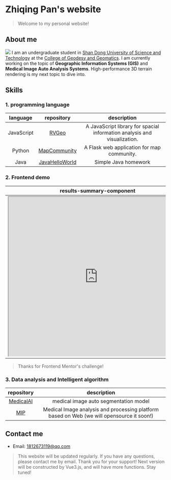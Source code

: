 # Zhiqing Pan's website
> Welcome to my personal website! 
## About me
![](https://avatars.githubusercontent.com/u/82391775?v=4)
I am an undergraduate student in [Shan Dong University of Science and Technology](https://en.sdust.edu.cn) at the [College of Geodesy and Geomatics](https://gc.sdust.edu.cn/). I am currently working on the topic of **Geographic Information Systems (GIS)** and **Medical Image Auto Analysis Systems**. High-performance 3D terrain rendering is my next topic to dive into.


## Skills

### 1. programming language
|language| repository | description |
|:---:|:---:|:---:|
|JavaScript| [RVGeo](https://github.com/pzq123456/RVGeo/tree/main/rvgeo) | A JavaScript library for spacial information analysis and visualization. |
|Python| [MapCommunity](https://github.com/pzq123456/mapcommunity) | A Flask web application for map community. |
|Java| [JavaHelloWorld](https://github.com/pzq123456/JAVAhelloWorld) | Simple Java homework |

### 2. Frontend demo
| results-summary-component | Interactive-rating-component |
|:---:|:---:|
|<iframe src="https://pzq123456.github.io/results-summary-component/" width="560px" height="500px"></iframe>|<iframe src="https://pzq123456.github.io/Interactive-rating-component/" width="430px" height="430px"></iframe>|

> Thanks for Frontend Mentor's challenge!

### 3. Data analysis and Intelligent algorithm
| repository | description |
|:---:|:---:|
| [MedicalAI](https://github.com/pzq123456/MdicalAI) | medical image auto segmentation model |
| [MIP](https://github.com/pzq123456/MIP) | Medical Image analysis and processing platform based on Web (we will opensource it soon!) |

## Contact me
- Email: 1812673119@qq.com

> This website will be updated regularly. If you have any questions, please contact me by email. Thank you for your support!
> Next version will be constructed by Vue3.js, and will have more functions. Stay tuned!

